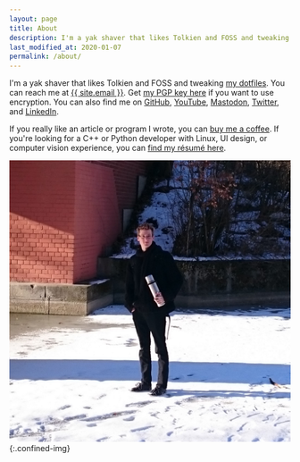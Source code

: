 ```yaml
---
layout: page
title: About
description: I'm a yak shaver that likes Tolkien and FOSS and tweaking my dotfiles.
last_modified_at: 2020-01-07
permalink: /about/
---
```


I'm a yak shaver that likes Tolkien and FOSS and tweaking [my dotfiles][].  You can reach
me at <a href="mailto:{{ site.email }}">{{ site.email }}</a>.  Get [my PGP key
here](/pgp-key-meribold-7066ac79c4592c12.txt) if you want to use encryption.  You can also
find me on [GitHub](https://github.com/meribold),
[YouTube](https://www.youtube.com/channel/UCMRSvuI6a4hRfXnNeMKL5cQ),
[Mastodon](https://mastodon.social/@meribold),
[Twitter](https://twitter.com/mribld), and
[LinkedIn](https://www.linkedin.com/in/meribold/).

If you really like an article or program I wrote, you can [buy me a
coffee](https://www.buymeacoffee.com/meribold).  If you're looking for a C++ or Python
developer with Linux, UI design, or computer vision experience, you can [find my résumé
here](/resume.pdf).

![me]{:.confined-img}

[my dotfiles]: https://github.com/meribold/dotfiles
[me]: /assets/me.jpg
